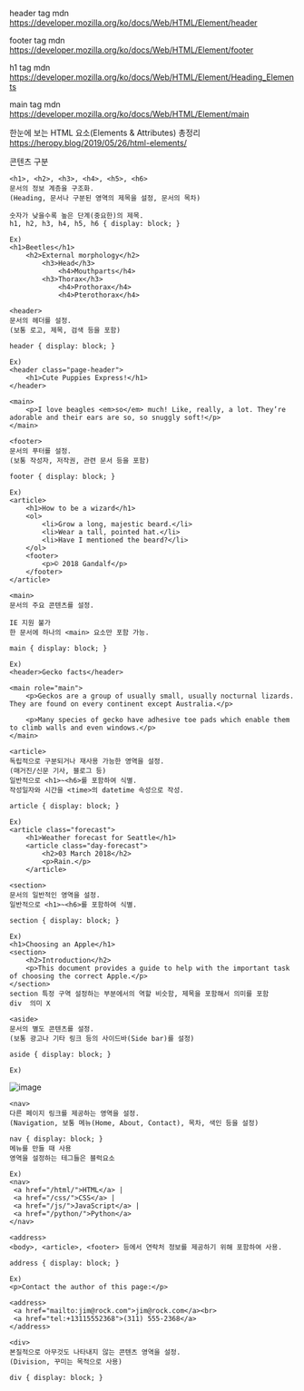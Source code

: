 header tag mdn
https://developer.mozilla.org/ko/docs/Web/HTML/Element/header

footer tag mdn
https://developer.mozilla.org/ko/docs/Web/HTML/Element/footer

h1 tag mdn
https://developer.mozilla.org/ko/docs/Web/HTML/Element/Heading_Elements

main tag mdn
https://developer.mozilla.org/ko/docs/Web/HTML/Element/main

한눈에 보는 HTML 요소(Elements & Attributes) 총정리
https://heropy.blog/2019/05/26/html-elements/


콘텐츠 구분
```
<h1>, <h2>, <h3>, <h4>, <h5>, <h6>
문서의 정보 계층을 구조화.
(Heading, 문서나 구분된 영역의 제목을 설정, 문서의 목차)

숫자가 낮을수록 높은 단계(중요한)의 제목.
h1, h2, h3, h4, h5, h6 { display: block; }

Ex)
<h1>Beetles</h1>
    <h2>External morphology</h2>
        <h3>Head</h3>
            <h4>Mouthparts</h4>
        <h3>Thorax</h3>
            <h4>Prothorax</h4>
            <h4>Pterothorax</h4>
```

```
<header>
문서의 헤더를 설정.
(보통 로고, 제목, 검색 등을 포함)

header { display: block; }

Ex)
<header class="page-header">
    <h1>Cute Puppies Express!</h1>
</header>

<main>
    <p>I love beagles <em>so</em> much! Like, really, a lot. They’re adorable and their ears are so, so snuggly soft!</p>
</main>
```

```
<footer>
문서의 푸터를 설정.
(보통 작성자, 저작권, 관련 문서 등을 포함)

footer { display: block; }

Ex)
<article>
    <h1>How to be a wizard</h1>
    <ol>
        <li>Grow a long, majestic beard.</li>
        <li>Wear a tall, pointed hat.</li>
        <li>Have I mentioned the beard?</li>
    </ol>
    <footer>
        <p>© 2018 Gandalf</p>
    </footer>
</article>
```

```
<main>
문서의 주요 콘텐츠를 설정.

IE 지원 불가
한 문서에 하나의 <main> 요소만 포함 가능.

main { display: block; }

Ex)
<header>Gecko facts</header>

<main role="main">
    <p>Geckos are a group of usually small, usually nocturnal lizards. They are found on every continent except Australia.</p>
 
    <p>Many species of gecko have adhesive toe pads which enable them to climb walls and even windows.</p>
</main>
```

```
<article>
독립적으로 구분되거나 재사용 가능한 영역을 설정.
(매거진/신문 기사, 블로그 등)
일반적으로 <h1>~<h6>를 포함하여 식별.
작성일자와 시간을 <time>의 datetime 속성으로 작성.

article { display: block; }

Ex)
<article class="forecast">
    <h1>Weather forecast for Seattle</h1>
    <article class="day-forecast">
        <h2>03 March 2018</h2>
        <p>Rain.</p>
    </article>
```

```
<section>
문서의 일반적인 영역을 설정.
일반적으로 <h1>~<h6>를 포함하여 식별.

section { display: block; }

Ex)
<h1>Choosing an Apple</h1>
<section>
    <h2>Introduction</h2>
    <p>This document provides a guide to help with the important task of choosing the correct Apple.</p>
</section>
section 특정 구역 설정하는 부분에서의 역할 비슷함, 제목을 포함해서 의미를 포함
div  의미 X
```

```
<aside>
문서의 별도 콘텐츠를 설정.
(보통 광고나 기타 링크 등의 사이드바(Side bar)를 설정)

aside { display: block; }

Ex)
```

![image](https://user-images.githubusercontent.com/71302348/118098314-b4281680-b40e-11eb-9491-e7056dee9401.png)

<!-- <img src="https://user-images.githubusercontent.com/71302348/118098314-b4281680-b40e-11eb-9491-e7056dee9401.png"> -->


 ```
<nav>
다른 페이지 링크를 제공하는 영역을 설정.
(Navigation, 보통 메뉴(Home, About, Contact), 목차, 색인 등을 설정)

nav { display: block; }
메뉴를 만들 때 사용
영역을 설정하는 테그들은 블럭요소

Ex)
<nav>
  <a href="/html/">HTML</a> |
  <a href="/css/">CSS</a> |
  <a href="/js/">JavaScript</a> |
  <a href="/python/">Python</a>
</nav>
 ```

 ```
 <address>
<body>, <article>, <footer> 등에서 연락처 정보를 제공하기 위해 포함하여 사용.

address { display: block; }

Ex)
<p>Contact the author of this page:</p>

<address>
  <a href="mailto:jim@rock.com">jim@rock.com</a><br>
  <a href="tel:+13115552368">(311) 555-2368</a>
</address>

 ```

```
<div>
본질적으로 아무것도 나타내지 않는 콘텐츠 영역을 설정.
(Division, 꾸미는 목적으로 사용)

div { display: block; }
```

```


```